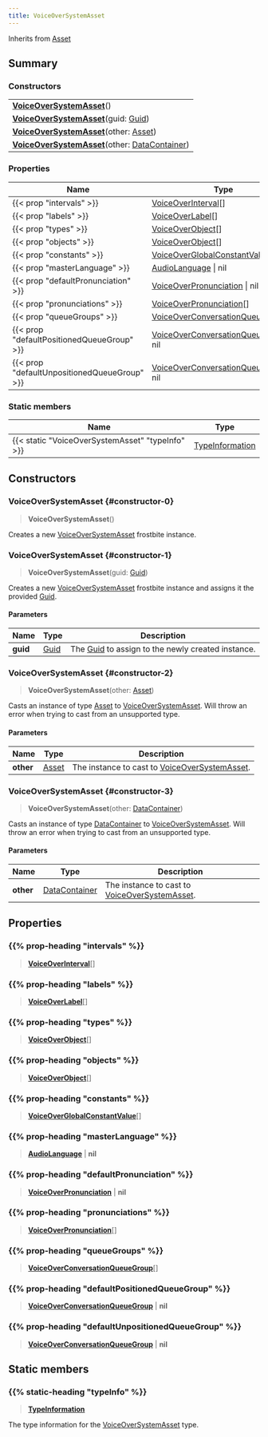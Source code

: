 ```yaml
---
title: VoiceOverSystemAsset
---
```


Inherits from [Asset](/vext/ref/fb/asset)

## Summary

### Constructors

|  |
| --- |
| **[VoiceOverSystemAsset](#constructor-0)**() |
| **[VoiceOverSystemAsset](#constructor-1)**(guid: [Guid](/vext/ref/shared/type/guid)) |
| **[VoiceOverSystemAsset](#constructor-2)**(other: [Asset](/vext/ref/fb/asset)) |
| **[VoiceOverSystemAsset](#constructor-3)**(other: [DataContainer](/vext/ref/shared/type/datacontainer)) |

### Properties

| Name | Type |
| ---- | ---- |
| {{< prop "intervals" >}} | [VoiceOverInterval](/vext/ref/fb/voiceoverinterval)[] |
| {{< prop "labels" >}} | [VoiceOverLabel](/vext/ref/fb/voiceoverlabel)[] |
| {{< prop "types" >}} | [VoiceOverObject](/vext/ref/fb/voiceoverobject)[] |
| {{< prop "objects" >}} | [VoiceOverObject](/vext/ref/fb/voiceoverobject)[] |
| {{< prop "constants" >}} | [VoiceOverGlobalConstantValue](/vext/ref/fb/voiceoverglobalconstantvalue)[] |
| {{< prop "masterLanguage" >}} | [AudioLanguage](/vext/ref/fb/audiolanguage) \| nil |
| {{< prop "defaultPronunciation" >}} | [VoiceOverPronunciation](/vext/ref/fb/voiceoverpronunciation) \| nil |
| {{< prop "pronunciations" >}} | [VoiceOverPronunciation](/vext/ref/fb/voiceoverpronunciation)[] |
| {{< prop "queueGroups" >}} | [VoiceOverConversationQueueGroup](/vext/ref/fb/voiceoverconversationqueuegroup)[] |
| {{< prop "defaultPositionedQueueGroup" >}} | [VoiceOverConversationQueueGroup](/vext/ref/fb/voiceoverconversationqueuegroup) \| nil |
| {{< prop "defaultUnpositionedQueueGroup" >}} | [VoiceOverConversationQueueGroup](/vext/ref/fb/voiceoverconversationqueuegroup) \| nil |

### Static members

| Name | Type |
| ---- | ---- |
| {{< static "VoiceOverSystemAsset" "typeInfo" >}} | [TypeInformation](/vext/ref/shared/type/typeinformation) |

## Constructors

### VoiceOverSystemAsset {#constructor-0}

> **VoiceOverSystemAsset**()

Creates a new [VoiceOverSystemAsset](/vext/ref/fb/voiceoversystemasset) frostbite instance.

### VoiceOverSystemAsset {#constructor-1}

> **VoiceOverSystemAsset**(guid: [Guid](/vext/ref/shared/type/guid))

Creates a new [VoiceOverSystemAsset](/vext/ref/fb/voiceoversystemasset) frostbite instance and assigns it the provided [Guid](/vext/ref/shared/type/guid).

#### Parameters

| Name | Type | Description |
| ---- | ---- | ----------- |
| **guid** | [Guid](/vext/ref/shared/type/guid) | The [Guid](/vext/ref/shared/type/guid) to assign to the newly created instance. |

### VoiceOverSystemAsset {#constructor-2}

> **VoiceOverSystemAsset**(other: [Asset](/vext/ref/fb/asset))

Casts an instance of type [Asset](/vext/ref/fb/asset) to [VoiceOverSystemAsset](/vext/ref/fb/voiceoversystemasset). Will throw an error when trying to cast from an unsupported type.

#### Parameters

| Name | Type | Description |
| ---- | ---- | ----------- |
| **other** | [Asset](/vext/ref/fb/asset) | The instance to cast to [VoiceOverSystemAsset](/vext/ref/fb/voiceoversystemasset). |

### VoiceOverSystemAsset {#constructor-3}

> **VoiceOverSystemAsset**(other: [DataContainer](/vext/ref/shared/type/datacontainer))

Casts an instance of type [DataContainer](/vext/ref/shared/type/datacontainer) to [VoiceOverSystemAsset](/vext/ref/fb/voiceoversystemasset). Will throw an error when trying to cast from an unsupported type.

#### Parameters

| Name | Type | Description |
| ---- | ---- | ----------- |
| **other** | [DataContainer](/vext/ref/shared/type/datacontainer) | The instance to cast to [VoiceOverSystemAsset](/vext/ref/fb/voiceoversystemasset). |

## Properties

### {{% prop-heading "intervals" %}}

> **[VoiceOverInterval](/vext/ref/fb/voiceoverinterval)**[]

### {{% prop-heading "labels" %}}

> **[VoiceOverLabel](/vext/ref/fb/voiceoverlabel)**[]

### {{% prop-heading "types" %}}

> **[VoiceOverObject](/vext/ref/fb/voiceoverobject)**[]

### {{% prop-heading "objects" %}}

> **[VoiceOverObject](/vext/ref/fb/voiceoverobject)**[]

### {{% prop-heading "constants" %}}

> **[VoiceOverGlobalConstantValue](/vext/ref/fb/voiceoverglobalconstantvalue)**[]

### {{% prop-heading "masterLanguage" %}}

> **[AudioLanguage](/vext/ref/fb/audiolanguage)** \| **nil**

### {{% prop-heading "defaultPronunciation" %}}

> **[VoiceOverPronunciation](/vext/ref/fb/voiceoverpronunciation)** \| **nil**

### {{% prop-heading "pronunciations" %}}

> **[VoiceOverPronunciation](/vext/ref/fb/voiceoverpronunciation)**[]

### {{% prop-heading "queueGroups" %}}

> **[VoiceOverConversationQueueGroup](/vext/ref/fb/voiceoverconversationqueuegroup)**[]

### {{% prop-heading "defaultPositionedQueueGroup" %}}

> **[VoiceOverConversationQueueGroup](/vext/ref/fb/voiceoverconversationqueuegroup)** \| **nil**

### {{% prop-heading "defaultUnpositionedQueueGroup" %}}

> **[VoiceOverConversationQueueGroup](/vext/ref/fb/voiceoverconversationqueuegroup)** \| **nil**

## Static members

### {{% static-heading "typeInfo" %}}

> **[TypeInformation](/vext/ref/shared/type/typeinformation)**

The type information for the [VoiceOverSystemAsset](/vext/ref/fb/voiceoversystemasset) type.

